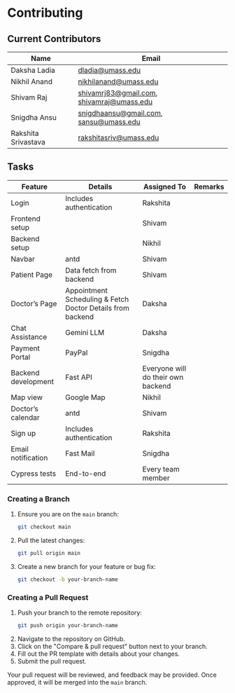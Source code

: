 # Contributing

## Current Contributors

| Name                | Email                                     |
| ------------------- | ----------------------------------------- |
| Daksha Ladia        | dladia@umass.edu                          |
| Nikhil Anand        | nikhilanand@umass.edu                     |
| Shivam Raj          | shivamrj83@gmail.com, shivamraj@umass.edu |
| Snigdha Ansu        | snigdhaansu@gmail.com, sansu@umass.edu    |
| Rakshita Srivastava | rakshitasriv@umass.edu                    |

## Tasks

| Feature                | Details                         | Assigned To        | Remarks                                     |
|------------------------|----------------------------------|--------------------| ------------------------------------------ |
| Login                 | Includes authentication         | Rakshita           |
| Frontend setup        |                                  | Shivam             |
| Backend setup         |                                  | Nikhil             |
| Navbar                | antd                             | Shivam             |
| Patient Page          | Data fetch from backend         | Shivam             |
| Doctor’s Page         | Appointment Scheduling & Fetch Doctor Details from backend       | Daksha             |
| Chat Assistance       | Gemini LLM                     | Daksha             |
| Payment Portal        | PayPal                          | Snigdha            |
| Backend development   | Fast API                        | Everyone will do their own backend |
| Map view              | Google Map                      | Nikhil             |
| Doctor’s calendar     | antd                             | Shivam             |
| Sign up               | Includes authentication         | Rakshita           |
| Email notification    | Fast Mail                       | Snigdha            |
| Cypress tests         | End-to-end                      | Every team member  |




### Creating a Branch

1. Ensure you are on the `main` branch:
   ```sh
   git checkout main
   ```
2. Pull the latest changes:
   ```sh
   git pull origin main
   ```
3. Create a new branch for your feature or bug fix:
   ```sh
   git checkout -b your-branch-name
   ```

### Creating a Pull Request

1. Push your branch to the remote repository:
   ```sh
   git push origin your-branch-name
   ```
2. Navigate to the repository on GitHub.
3. Click on the "Compare & pull request" button next to your branch.
4. Fill out the PR template with details about your changes.
5. Submit the pull request.

Your pull request will be reviewed, and feedback may be provided. Once approved, it will be merged into the `main` branch.
